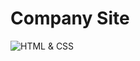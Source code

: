 # Company Site
![HTML & CSS]([image_url](https://github.com/triplem04/company-site/blob/main/Screenshot%202025-03-01%20122112.png?raw=true))
